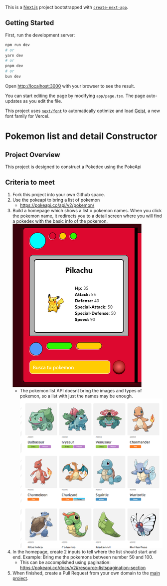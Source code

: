 This is a [Next.js](https://nextjs.org) project bootstrapped with [`create-next-app`](https://nextjs.org/docs/app/api-reference/cli/create-next-app).

## Getting Started

First, run the development server:

```bash
npm run dev
# or
yarn dev
# or
pnpm dev
# or
bun dev
```

Open [http://localhost:3000](http://localhost:3000) with your browser to see the result.

You can start editing the page by modifying `app/page.tsx`. The page auto-updates as you edit the file.

This project uses [`next/font`](https://nextjs.org/docs/app/building-your-application/optimizing/fonts) to automatically optimize and load [Geist](https://vercel.com/font), a new font family for Vercel.

# Pokemon list and detail Constructor

## Project Overview
This project is designed to construct a Pokedex using the PokeApi

## Criteria to meet
1. Fork this project into your own Github space.
2. Use the pokeapi to bring a list of pokemon
    - https://pokeapi.co/api/v2/pokemon/
3. Build a homepage which shows a list o pokemon names. When you click the pokemon name, it redirects you to a detail screen where you will find a pokedex with the basic info of the pokemon.
![Pokedex](/public/pokedex.PNG)
    - The pokemon list API doesnt bring the images and types of pokemon, so a list with just the names may be enough.
![Pokemon-list](/public/pokemon-list.PNG)
4. In the homepage, create 2 inputs to tell where the list should start and end. Example: Bring me the pokemons between number 50 and 100.
    - This can be accomplished using pagination: https://pokeapi.co/docs/v2#resource-listspagination-section
5. When finished, create a Pull Request from your own domain to the [main project](https://github.com/camilomejiag/intervew-test). 